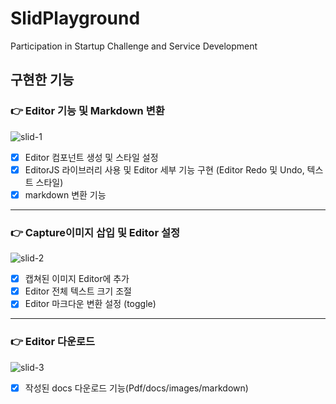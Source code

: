 # SlidPlayground
Participation in Startup Challenge and Service Development

## 구현한 기능

### 👉 Editor 기능 및 Markdown 변환
![slid-1](https://user-images.githubusercontent.com/38373150/155962789-4125b3ce-f0df-4758-9770-7d4e8b197cce.gif)
<br/>
- [x] Editor 컴포넌트 생성 및 스타일 설정
- [x] EditorJS 라이브러리 사용 및 Editor 세부 기능 구현 (Editor Redo 및 Undo, 텍스트 스타일)
- [x] markdown 변환 기능 

------

### 👉 Capture이미지 삽입 및 Editor 설정
![slid-2](https://user-images.githubusercontent.com/38373150/155962574-24a90196-84e6-45ac-b0a7-0f710089c3fb.gif)
<br/>
- [x] 캡쳐된 이미지 Editor에 추가
- [x] Editor 전체 텍스트 크기 조절
- [x] Editor 마크다운 변환 설정 (toggle)
------
### 👉 Editor 다운로드 
![slid-3](https://user-images.githubusercontent.com/38373150/155957616-b9298e9e-de5f-4c24-9a71-75b543a468e6.gif)
<br/>
- [x] 작성된 docs 다운로드 기능(Pdf/docs/images/markdown)
